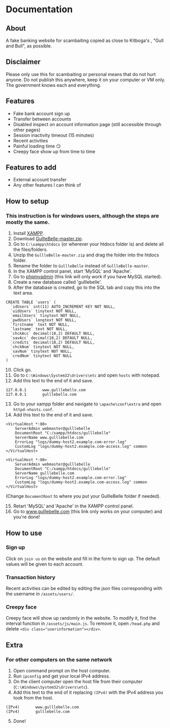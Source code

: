 # Documentation
## About
A fake banking website for scambaiting copied as close to Kitboga's , "Gull and Bull", as possible.

## Disclaimer
Please only use this for scambaiting or personal means that do not hurt anyone. Do not publish this anywhere, keep it on your computer or VM only. The government knows each and everything.

## Features
* Fake bank account sign up
* Transfer between accounts
* Disabled inspect on account information page (still accessible through other pages)
* Session inactivity timeout (15 minutes)
* Recent activities
* Painful loading time 😏
* Creepy face show up from time to time

## Features to add
* External account transfer
* Any other features I can think of

## How to setup
### This instruction is for windows users, although the steps are mostly the same.
1. Install [XAMPP](https://www.apachefriends.org/index.html).
2. Download [GullleBelle-master.zip](https://github.com/lahrence/GullleBelle/archive/master.zip).
3. Go to `C:\xampp\htdocs` (or wherever your htdocs folder is) and delete all the files/folders.
4. Unzip the `GullleBelle-master.zip` and drag the folder into the htdocs folder.
5. Rename the folder to `GullleBelle` instead of `GullleBelle-master`.
6. In the XAMPP control panel, start 'MySQL' and 'Apache'.
7. Go to [phpmyadmin](http://localhost/phpmyadmin/) (this link will only work if you have MySQL started).
8. Create a new database called 'gulllebelle'.
9. After the database is created, go to the SQL tab and copy this into the text area.
```
CREATE TABLE `users` (
  `idUsers` int(11) AUTO_INCREMENT KEY NOT NULL,
  `uidUsers` tinytext NOT NULL,
  `emailUsers` tinytext NOT NULL,
  `pwdUsers` longtext NOT NULL,
  `firstname` text NOT NULL,
  `lastname` text NOT NULL,
  `chckAcc` decimal(18,2) DEFAULT NULL,
  `savAcc` decimal(18,2) DEFAULT NULL,
  `credits` decimal(18,2) DEFAULT NULL,
  `chckNum` tinytext NOT NULL,
  `savNum` tinytext NOT NULL,
  `credNum` tinytext NOT NULL
)
```
10. Click go.
11. Go to `C:\Windows\System32\drivers\etc` and open `hosts` with notepad.
12. Add this text to the end of it and save. 
```
127.0.0.1       www.gulllebelle.com
127.0.0.1       gulllebelle.com
```
13. Go to your xampp folder and navigate to `\apache\conf\extra` and open `httpd-vhosts.conf`.
14. Add this text to the end of it and save.
````
<VirtualHost *:80>
    ServerAdmin webmaster@gulllebelle
    DocumentRoot "C:/xampp/htdocs/gulllebelle"
    ServerName www.gulllebelle.com
    ErrorLog "logs/dummy-host2.example.com-error.log"
    CustomLog "logs/dummy-host2.example.com-access.log" common
</VirtualHost>

<VirtualHost *:80>
    ServerAdmin webmaster@gulllebelle
    DocumentRoot "C:/xampp/htdocs/gulllebelle"
    ServerName gulllebelle.com
    ErrorLog "logs/dummy-host2.example.com-error.log"
    CustomLog "logs/dummy-host2.example.com-access.log" common
</VirtualHost>
````  
(Change `DocumentRoot` to where you put your GullleBelle folder if needed).

15. Retart 'MySQL' and 'Apache' in the XAMPP control panel.
16. Go to www.gulllebelle.com (this link only works on your computer) and you're done!
## How to use
### Sign up
Click on `join us` on the website and fill in the form to sign up.
The default values will be given to each account.
### Transaction history
Recent activities can be edited by editing the json files corresponding with the username in `/assets/users/`.
### Creepy face
Creepy face will show up randomly in the website. To modify it, find the interval function in `/assets/js/main.js`.
To remove it, open `/head.php` and delete `<div class="userinformation"></div>`.

## Extra
### For other computers on the same network
1. Open command prompt on the host computer.
2. Run `ipconfig` and get your local IPv4 address.
3. On the client computer open the host file from their computer (`C:\Windows\System32\drivers\etc`).
4. Add this text to the end of it replacing `(IPv4)` with the IPv4 address you took from the host.
```
(IPv4)       www.gulllebelle.com
(IPv4)       gulllebelle.com
```
5. Done!